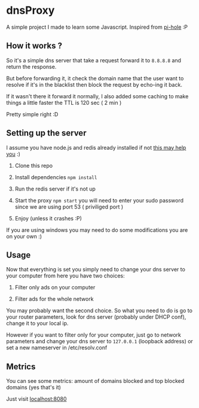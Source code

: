 # dnsProxy

A simple project I made to learn some Javascript. Inspired from [pi-hole](https://github.com/pi-hole/pi-hole) :P

## How it works ?

So it's a simple dns server that take a request forward it to `8.8.8.8` and return the response.

But before forwarding it, it check the domain name that the user want to resolve if it's in the blacklist then block the request by echo-ing it back.

If it wasn't there it forward it normally, I also added some caching to make things a little faster the TTL is 120 sec ( 2 min )

Pretty simple right :D

## Setting up the server

I assume you have node.js and redis already installed if not [this may help you](https://www.google.com) :)

1. Clone this repo

2. Install dependencies `npm install`

3. Run the redis server if it's not up

4. Start the proxy `npm start` you will need to enter your sudo password since we are using port 53 ( priviliged port )

5. Enjoy (unless it crashes :P)

If you are using windows you may need to do some modifications you are on your own :)

## Usage

Now that everything is set you simply need to change your dns server to your computer from here you have two choices:

1. Filter only ads on your computer

2. Filter ads for the whole network

You may probably want the second choice. So what you need to do is go to your router parameters, look for dns server (probably under DHCP conf), change it to your local ip.

However if you want to filter only for your computer, just go to network parameters and change your dns server to `127.0.0.1` (loopback address) or set a new nameserver in /etc/resolv.conf


## Metrics

You can see some metrics: amount of domains blocked and top blocked domains (yes that's it)

Just visit [localhost:8080](http://localhost:8080)
